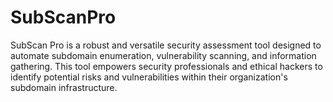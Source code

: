 # SubScanPro
SubScan Pro is a robust and versatile security assessment tool designed to automate subdomain enumeration, vulnerability scanning, and information gathering. This tool empowers security professionals and ethical hackers to identify potential risks and vulnerabilities within their organization's subdomain infrastructure.
